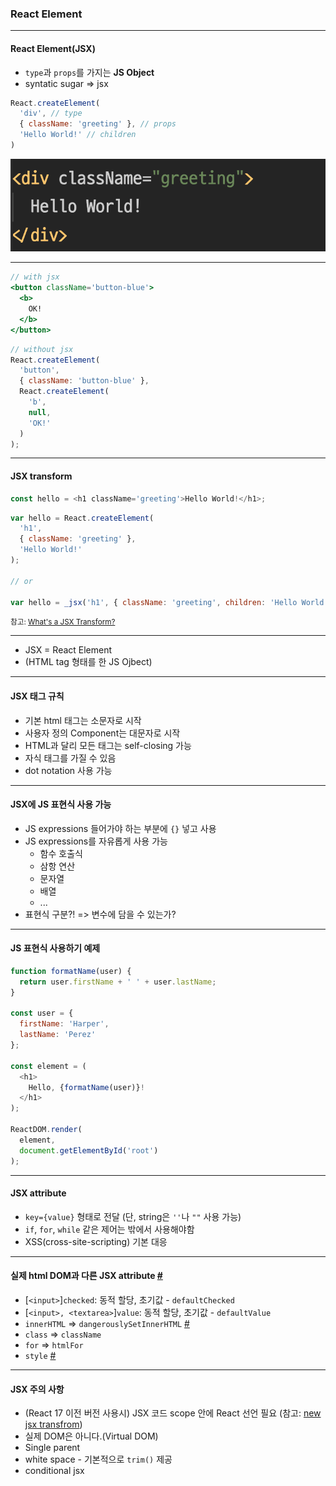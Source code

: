 ### React Element <!-- .element: class="green" -->

-----

#### React Element(JSX)

- `type`과 `props`를 가지는 <strong class="yellow">JS Object</strong>
- syntatic sugar => jsx

<div class="center-code">

```js [1,5|2|3|4|]
React.createElement(
  'div', // type
  { className: 'greeting' }, // props
  'Hello World!' // children
)
```

![](./images/jsx1.png) <!-- .element: class="fragment" style="height:150px"-->

</div>

-----

<div class="center-code">

```jsx
// with jsx
<button className='button-blue'>
  <b>
    OK!
  </b>
</button>

```

```js
// without jsx
React.createElement(
  'button',
  { className: 'button-blue' },
  React.createElement(
    'b',
    null,
    'OK!'
  )
);
```
<!-- .element: class="fragment" -->

</div>

-----

#### JSX transform

<div class="center-long-code">

```js
const hello = <h1 className='greeting'>Hello World!</h1>;
```

```js
var hello = React.createElement(
  'h1',
  { className: 'greeting' },
  'Hello World!'
);

// or

var hello = _jsx('h1', { className: 'greeting', children: 'Hello World!' })
```

<!-- .element: class="fragment" -->

</div>

<small class="fragment">참고: [What's a JSX Transform?](https://ko.reactjs.org/blog/2020/09/22/introducing-the-new-jsx-transform.html#whats-a-jsx-transform)</small>

-----

- JSX = React Element
- (HTML tag 형태를 한 JS Ojbect)<!-- .element: class="fragment" -->

-----

#### JSX 태그 규칙

- 기본 html 태그는 소문자로 시작
- 사용자 정의 Component는 대문자로 시작
- HTML과 달리 모든 태그는 self-closing 가능
- 자식 태그를 가질 수 있음
- dot notation 사용 가능

-----

#### JSX에 JS 표현식 사용 가능

- JS expressions 들어가야 하는 부분에 `{}` 넣고 사용
- JS expressions를 자유롭게 사용 가능
  - 함수 호출식
  - 삼항 연산
  - 문자열
  - 배열
  - ...
- 표현식 구분?! => 변수에 담을 수 있는가?<!-- .element: class="fragment" -->

-----

#### JS 표현식 사용하기 예제

```js
function formatName(user) {
  return user.firstName + ' ' + user.lastName;
}

const user = {
  firstName: 'Harper',
  lastName: 'Perez'
};

const element = (
  <h1>
    Hello, {formatName(user)}!
  </h1>
);

ReactDOM.render(
  element,
  document.getElementById('root')
);
```

-----

#### JSX attribute

- `key={value}` 형태로 전달 (단, string은 `''`나 `""` 사용 가능)
- `if`, `for`, `while` 같은 제어는 밖에서 사용해야함
- XSS(cross-site-scripting) 기본 대응

-----

#### 실제 html DOM과 다른 JSX attribute [#](https://reactjs.org/docs/dom-elements.html)

- [`<input>`]`checked`: 동적 할당, 초기값 - `defaultChecked`
- [`<input>, <textarea>`]`value`: 동적 할당, 초기값 - `defaultValue`
- `innerHTML` => `dangerouslySetInnerHTML` [#](https://reactjs.org/docs/dom-elements.html#dangerouslysetinnerhtml)
- `class` => `className`
- `for` => `htmlFor`
- `style` [#](https://reactjs.org/docs/dom-elements.html#style)

-----

#### JSX 주의 사항

- (React 17 이전 버전 사용시) JSX 코드 scope 안에 React 선언 필요 (참고: [new jsx transfrom](https://reactjs.org/blog/2020/09/22/introducing-the-new-jsx-transform.html))
- 실제 DOM은 아니다.(Virtual DOM)
- Single parent
- white space - 기본적으로 `trim()` 제공
- conditional jsx
